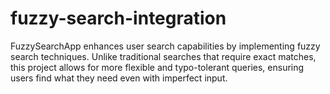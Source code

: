 # fuzzy-search-integration
FuzzySearchApp enhances user search capabilities by implementing fuzzy search techniques. Unlike traditional searches that require exact matches, this project allows for more flexible and typo-tolerant queries, ensuring users find what they need even with imperfect input.
